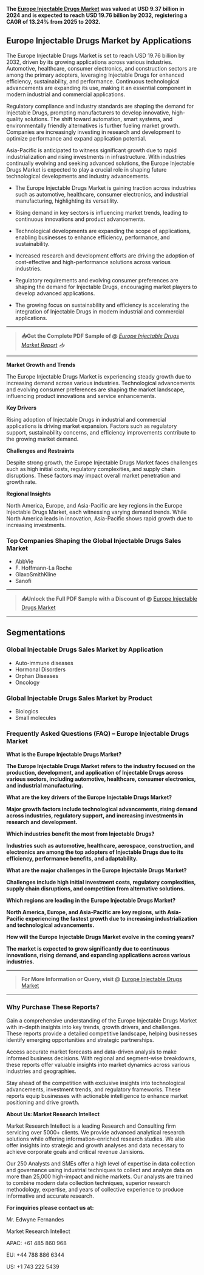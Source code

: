 <p><strong>The <a href="https://www.marketresearchintellect.com/download-sample/?rid=239388&amp;utm_source=Pulse-April-Europe&amp;utm_medium=852">Europe Injectable Drugs Market</a> was valued at USD 9.37 billion in 2024 and is expected to reach USD 19.76 billion by 2032, registering a CAGR of 13.24% from 2025 to 2032.</strong></p><h2>Europe Injectable Drugs Market by Applications&nbsp;</h2><p><p>The Europe Injectable Drugs Market is set to reach USD 19.76 billion by 2032, driven by its growing applications across various industries. Automotive, healthcare, consumer electronics, and construction sectors are among the primary adopters, leveraging Injectable Drugs for enhanced efficiency, sustainability, and performance. Continuous technological advancements are expanding its use, making it an essential component in modern industrial and commercial applications.</p><p>Regulatory compliance and industry standards are shaping the demand for Injectable Drugs, prompting manufacturers to develop innovative, high-quality solutions. The shift toward automation, smart systems, and environmentally friendly alternatives is further fueling market growth. Companies are increasingly investing in research and development to optimize performance and expand application potential.</p><p>Asia-Pacific is anticipated to witness significant growth due to rapid industrialization and rising investments in infrastructure. With industries continually evolving and seeking advanced solutions, the Europe Injectable Drugs Market is expected to play a crucial role in shaping future technological developments and industry advancements.</p></p><ul><li><p>The Europe Injectable Drugs Market is gaining traction across industries such as automotive, healthcare, consumer electronics, and industrial manufacturing, highlighting its versatility.</p></li><li><p>Rising demand in key sectors is influencing market trends, leading to continuous innovations and product advancements.</p></li><li><p>Technological developments are expanding the scope of applications, enabling businesses to enhance efficiency, performance, and sustainability.</p></li><li><p>Increased research and development efforts are driving the adoption of cost-effective and high-performance solutions across various industries.</p></li><li><p>Regulatory requirements and evolving consumer preferences are shaping the demand for Injectable Drugs, encouraging market players to develop advanced applications.</p></li><li><p>The growing focus on sustainability and efficiency is accelerating the integration of Injectable Drugs in modern industrial and commercial applications.</p></li></ul><hr /><blockquote><p><strong><span class="font-[700]">📥Get the Complete PDF Sample of @ </span></strong><em><span class="font-[700]"><a href="https://www.marketresearchintellect.com/download-sample/?rid=239388&amp;utm_source=Pulse-April-Europe&amp;utm_medium=852" target="_blank" data-tracking-control-name="article-ssr-frontend-pulse_little-text-block" data-tracking-will-navigate="" data-test-link="">Europe Injectable Drugs Market Report</a>&nbsp;📥</span></em></p></blockquote><hr /><p class="" data-start="77" data-end="360"><strong data-start="77" data-end="105">Market Growth and Trends</strong></p><p class="" data-start="77" data-end="360">The Europe Injectable Drugs Market is experiencing steady growth due to increasing demand across various industries. Technological advancements and evolving consumer preferences are shaping the market landscape, influencing product innovations and service enhancements.</p><p class="" data-start="362" data-end="606"><strong data-start="362" data-end="377">Key Drivers</strong></p><p class="" data-start="362" data-end="606">Rising adoption of Injectable Drugs in industrial and commercial applications is driving market expansion. Factors such as regulatory support, sustainability concerns, and efficiency improvements contribute to the growing market demand.</p><p class="" data-start="608" data-end="849"><strong data-start="608" data-end="637">Challenges and Restraints</strong></p><p class="" data-start="608" data-end="849">Despite strong growth, the Europe Injectable Drugs Market faces challenges such as high initial costs, regulatory complexities, and supply chain disruptions. These factors may impact overall market penetration and growth rate.</p><p class="" data-start="851" data-end="1095"><strong data-start="851" data-end="872">Regional Insights</strong></p><p class="" data-start="851" data-end="1095">North America, Europe, and Asia-Pacific are key regions in the Europe Injectable Drugs Market, each witnessing varying demand trends. While North America leads in innovation, Asia-Pacific shows rapid growth due to increasing investments.</p><p><h3>Top Companies Shaping the Global Injectable Drugs Sales Market </h3><ul><li>AbbVie</li><li>F. Hoffmann-La Roche</li><li>GlaxoSmithKline</li><li>Sanofi</li></ul></p><hr /><blockquote><p><strong>📥Unlock the Full PDF Sample with a Discount of @</strong> <a href="https://www.marketresearchintellect.com/ask-for-discount/?rid=239388&amp;utm_source=Pulse-April-Europe&amp;utm_medium=852">Europe Injectable Drugs Market</a></p></blockquote><hr /><p><h2>Segmentations</h2><h3>Global Injectable Drugs Sales Market by Application</h3><ul><li>Auto-immune diseases</li><li>Hormonal Disorders</li><li>Orphan Diseases</li><li>Oncology</li></ul><h3>Global Injectable Drugs Sales Market by Product</h3><ul><li>Biologics</li><li>Small molecules</li></ul></p><h3><strong>Frequently Asked Questions (FAQ) &ndash; Europe Injectable Drugs Market</strong></h3><p><strong>What is the Europe Injectable Drugs Market?</strong></p><p><strong>The Europe Injectable Drugs Market refers to the industry focused on the production, development, and application of Injectable Drugs across various sectors, including automotive, healthcare, consumer electronics, and industrial manufacturing.</strong></p><p><strong>What are the key drivers of the Europe Injectable Drugs Market?</strong></p><p><strong>Major growth factors include technological advancements, rising demand across industries, regulatory support, and increasing investments in research and development.</strong></p><p><strong>Which industries benefit the most from Injectable Drugs?</strong></p><p><strong>Industries such as automotive, healthcare, aerospace, construction, and electronics are among the top adopters of Injectable Drugs due to its efficiency, performance benefits, and adaptability.</strong></p><p><strong>What are the major challenges in the Europe Injectable Drugs Market?</strong></p><p><strong>Challenges include high initial investment costs, regulatory complexities, supply chain disruptions, and competition from alternative solutions.</strong></p><p><strong>Which regions are leading in the Europe Injectable Drugs Market?</strong></p><p><strong>North America, Europe, and Asia-Pacific are key regions, with Asia-Pacific experiencing the fastest growth due to increasing industrialization and technological advancements.</strong></p><p><strong>How will the Europe Injectable Drugs Market evolve in the coming years?</strong></p><p><strong>The market is expected to grow significantly due to continuous innovations, rising demand, and expanding applications across various industries.</strong></p><hr /><blockquote><p><span class="font-[700]"><strong>For More Information or Query, visit&nbsp;@</strong>&nbsp;</span><span class="font-[700]"><a href="https://www.marketresearchintellect.com/product/global-injectable-drugs-sales-market-size-and-forecast/?utm_source=Linkedin&utm_medium=852" target="_blank" data-tracking-control-name="article-ssr-frontend-pulse_little-text-block" data-tracking-will-navigate="" data-test-link="">Europe Injectable Drugs Market</a></span></p></blockquote><hr /><h3><strong data-start="0" data-end="31">Why Purchase These Reports?</strong></h3><p class="" data-start="35" data-end="297">Gain a comprehensive understanding of the Europe Injectable Drugs Market with in-depth insights into key trends, growth drivers, and challenges. These reports provide a detailed competitive landscape, helping businesses identify emerging opportunities and strategic partnerships.</p><p class="" data-start="299" data-end="540">Access accurate market forecasts and data-driven analysis to make informed business decisions. With regional and segment-wise breakdowns, these reports offer valuable insights into market dynamics across various industries and geographies.</p><p class="" data-start="542" data-end="784">Stay ahead of the competition with exclusive insights into technological advancements, investment trends, and regulatory frameworks. These reports equip businesses with actionable intelligence to enhance market positioning and drive growth.</p><p><strong><span class="font-[700]">About Us: Market Research Intellect</span></strong></p><p><span class="">Market Research Intellect is a leading Research and Consulting firm servicing over 5000+ clients. We provide advanced analytical research solutions while offering information-enriched research studies.&nbsp;</span>We also offer insights into strategic and growth analyses and data necessary to achieve corporate goals and critical revenue Janisions.</p><p><span class="">Our 250 Analysts and SMEs offer a high level of expertise in data collection and governance using industrial techniques to collect and analyze data on more than 25,000 high-impact and niche markets. Our analysts are trained to combine modern data collection techniques, superior research methodology, expertise, and years of collective experience to produce informative and accurate research.</span></p><p><strong>For inquiries please contact us at:</strong></p><p>Mr. Edwyne Fernandes</p><p>Market Research Intellect</p><p>APAC: +61 485 860 968</p><p>EU: +44 788 886 6344</p><p>US: +1 743 222 5439</p>